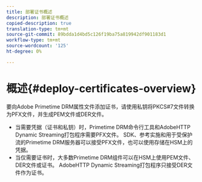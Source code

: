 ```yaml
---
title: 部署证书概述
description: 部署证书概述
copied-description: true
translation-type: tm+mt
source-git-commit: 89bdda1d4bd5c126f19ba75a819942df901183d1
workflow-type: tm+mt
source-wordcount: '125'
ht-degree: 0%

---
```



# 概述{#deploy-certificates-overview}

要向Adobe Primetime DRM属性文件添加证书，请使用私钥将PKCS#7文件转换为PFX文件，并生成PEM文件或DER文件。

* 当需要凭据（证书和私钥）时，Primetime DRM命令行工具和AdobeHTTP Dynamic Streaming打包程序需要PFX文件。 SDK、参考实施和用于受保护流的Primetime DRM服务器可以接受PFX文件，也可以使用存储在HSM上的凭据。
* 当仅需要证书时，大多数Primetime DRM组件可以在HSM上使用PEM文件、DER文件或证书。 AdobeHTTP Dynamic Streaming打包程序只接受DER文件作为证书。
